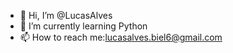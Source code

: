 - 👋 Hi, I’m @LucasAlves
- 🌱 I’m currently learning Python
- 📫 How to reach me:lucasalves.biel6@gmail.com

<!---
luckalves/luckalves is a ✨ special ✨ repository because its `README.md` (this file) appears on your GitHub profile.
You can click the Preview link to take a look at your changes.
--->
